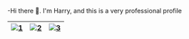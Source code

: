 -Hi there 👋. I'm Harry, and this is a very professional profile
<table>
<thead>
<tr>
<th><a target="_blank" rel="noopener noreferrer" href="https://camo.githubusercontent.com/1fd711ac3affc0de63e45b98a6b81aae3fa549eca224582cc31cf30087561094/68747470733a2f2f692e67697068792e636f6d2f6d656469612f4d47646665694b7445694550532f67697068792e77656270"><img src="https://camo.githubusercontent.com/1fd711ac3affc0de63e45b98a6b81aae3fa549eca224582cc31cf30087561094/68747470733a2f2f692e67697068792e636f6d2f6d656469612f4d47646665694b7445694550532f67697068792e77656270" alt="1" data-canonical-src="https://i.giphy.com/media/MGdfeiKtEiEPS/giphy.webp" style="max-width: 100%;"></a></th>
<th><a target="_blank" rel="noopener noreferrer" href="https://camo.githubusercontent.com/4f13bbd4ee87aa41960f0f309bc24d61d36823e7caadf690ec4eb84454db14b0/68747470733a2f2f6d65646961302e67697068792e636f6d2f6d656469612f5755427671754b6e626e58686251556438662f67697068792e6769663f6369643d656366303565343764363736383563356133353736653762376435303065313239376661333935353163656439623539267269643d67697068792e676966"><img src="https://camo.githubusercontent.com/4f13bbd4ee87aa41960f0f309bc24d61d36823e7caadf690ec4eb84454db14b0/68747470733a2f2f6d65646961302e67697068792e636f6d2f6d656469612f5755427671754b6e626e58686251556438662f67697068792e6769663f6369643d656366303565343764363736383563356133353736653762376435303065313239376661333935353163656439623539267269643d67697068792e676966" alt="2" data-canonical-src="https://media0.giphy.com/media/WUBvquKnbnXhbQUd8f/giphy.gif?cid=ecf05e47d67685c5a3576e7b7d500e1297fa39551ced9b59&amp;rid=giphy.gif" style="max-width: 100%;"></a></th>
<th><a target="_blank" rel="noopener noreferrer" href="https://camo.githubusercontent.com/afe8d1c6ada11d66eb27c49fab74bcc0033628cd72fe8b0c1f85ffcd5881c1b2/68747470733a2f2f6d65646961312e67697068792e636f6d2f6d656469612f593037757232456c7141765371564e6175512f67697068792e676966"><img src="https://camo.githubusercontent.com/afe8d1c6ada11d66eb27c49fab74bcc0033628cd72fe8b0c1f85ffcd5881c1b2/68747470733a2f2f6d65646961312e67697068792e636f6d2f6d656469612f593037757232456c7141765371564e6175512f67697068792e676966" alt="3" data-canonical-src="https://media1.giphy.com/media/Y07ur2ElqAvSqVNauQ/giphy.gif" style="max-width: 100%;"></a></th>
</tr>
</thead>
</table>
